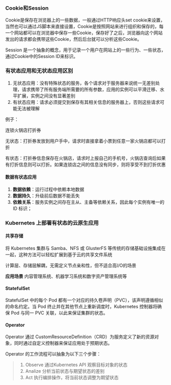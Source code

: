 ### Cookie和Session

Cookie是保存在浏览器上的一些数据，一般通过HTTP响应头set cookie来设置，当然也可以通过JS脚本来直接设置，Cookie是按照网站来进行组织和保存的，每一个网站都可以在浏览器中保存一些Cookie，保存好了之后，浏览器向这个网站发出的请求都会携带这些Cookie，然后后台就可以分析这些Cookie。

Session 是一个抽象的概念，用于记录一个用户在网站上的一些行为、一些状态，通过Cookie中的Session ID来标识。

### 有状态应用和无状态应用区别

1. 无状态应用：没有特殊状态的服务，各个请求对于服务器来说统一无差别处理，请求携带了所有服务端所需要的所有参数，应用的实例可以平滑迁移、水平扩展，实例之间没有显著差别
2. 有状态应用：请求必须提交到保存有其相关信息的服务器上，否则这些请求可能无法被理解

例子：

连锁火锅店打折券

无状态：打折券发放到用户手中，请求时直接拿着小票到任意一家火锅店都可以打折

有状态：打折券信息保存在火锅店，请求时上报自己的手机号，火锅店查询后如果有打折信息则可以打折。如果连锁店之间的信息没有同步，则将享受不到打折优惠

#### 数据有状态应用

1. **数据依赖**：运行过程中依赖本地数据
2. **数据持久**：升级前后数据不能丢失
3. **依赖关系**：服务实例之间存在主从、主备等依赖关系，因此每个实例有唯一的 ID 标识；

### Kubernetes 上部署有状态的云原生应用

#### 共享存储

将 Kubernetes 集群与 Samba、NFS 或 GlusterFS 等传统的存储基础设施集成在一起，这种方法可以轻松扩展到基于云的共享文件系统

计算层、存储层解耦，无需定义节点亲和性，但不适合高I/O的场景

**应用场景** 内容管理系统、机器学习系统和数字资产管理系统等

#### StatefulSet

StatefulSet 中的每个 Pod 都有一个对应的持久卷声明（PVC），该声明遵循相似的命名约定。当 Pod 终止并在其他节点上重新调度时，Kubernetes 控制器将确保 Pod 与同一 PVC 关联，以此来保证集群的状态。

#### Operator

Operator 通过  CustomResourceDefinition（CRD）为服务定义了新的资源对象，同时通过自定义控制器来保证应用处于预期状态。

Operator 的工作流程可以抽象为以下三个步骤：

> 1. Observe 通过Kubernetes API 观察目标对象的状态
> 2. Analize 分析当前状态与期望状态的差别
> 3. Act 执行编排操作，将当前状态调整为期望状态

